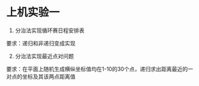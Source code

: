 # 上机实验一

1. 分治法实现循环赛日程安排表

要求：递归和非递归变成实现

2. 分治法实现最近点对问题

要求：在平面上随机生成横纵坐标值均在1-10的30个点，递归求出距离最近的一对点的坐标及其该两点距离值
